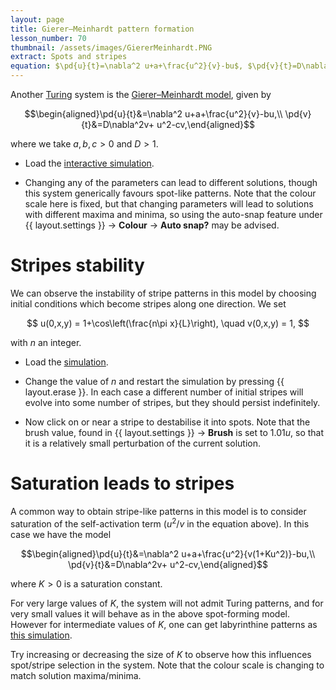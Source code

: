 ```yaml
---
layout: page
title: Gierer–Meinhardt pattern formation
lesson_number: 70
thumbnail: /assets/images/GiererMeinhardt.PNG
extract: Spots and stripes
equation: $\pd{u}{t}=\nabla^2 u+a+\frac{u^2}{v}-bu$, $\pd{v}{t}=D\nabla^2v+ u^2-cv$
---
```

Another [Turing](https://en.wikipedia.org/wiki/Turing_pattern) system is the [Gierer–Meinhardt model](https://www.scholarpedia.org/article/Gierer-Meinhardt_model), given by 

$$\begin{aligned}\pd{u}{t}&=\nabla^2 u+a+\frac{u^2}{v}-bu,\\ \pd{v}{t}&=D\nabla^2v+ u^2-cv,\end{aligned}$$

where we take $a,b,c>0$ and $D>1$.

* Load the [interactive simulation](/sim/?preset=GiererMeinhardt). 

* Changing any of the parameters can lead to different solutions, though this system generically favours spot-like patterns. Note that the colour scale here is fixed, but that changing parameters will lead to solutions with different maxima and minima, so using the auto-snap feature under <span class='click_sequence'>{{ layout.settings }} → **Colour** → **Auto snap?**</span> may be advised.

# Stripes stability

We can observe the instability of stripe patterns in this model by choosing initial conditions which become stripes along one direction. We set

$$
u(0,x,y) = 1+\cos\left(\frac{n\pi x}{L}\right), \quad v(0,x,y) = 1,
$$

with $n$ an integer. 

* Load the [simulation](/sim/?preset=GiererMeinhardtStripeICs). 

* Change the value of $n$ and restart the simulation by pressing {{ layout.erase }}. In each case a different number of initial stripes will evolve into some number of stripes, but they should persist indefinitely.

* Now click on or near a stripe to destabilise it into spots. Note that the brush value, found in <span class='click_sequence'>{{ layout.settings }} → **Brush**</span> is set to $1.01u$, so that it is a relatively small perturbation of the current solution. 

# Saturation leads to stripes

A common way to obtain stripe-like patterns in this model is to consider saturation of the self-activation term ($u^2/v$ in the equation above). In this case we have the model

$$\begin{aligned}\pd{u}{t}&=\nabla^2 u+a+\frac{u^2}{v(1+Ku^2)}-bu,\\ \pd{v}{t}&=D\nabla^2v+ u^2-cv,\end{aligned}$$

where $K>0$ is a saturation constant. 

For very large values of $K$, the system will not admit Turing patterns, and for very small values it will behave as in the above spot-forming model. However for intermediate values of $K$, one can get labyrinthine patterns as [this simulation](/sim/?preset=GiererMeinhardtStripes). 

Try increasing or decreasing the size of $K$ to observe how this influences spot/stripe selection in the system. Note that the colour scale is changing to match solution maxima/minima.
